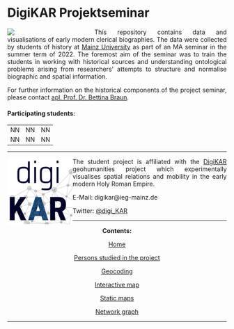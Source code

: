 # DigiKAR Projektseminar

<img src="https://upload.wikimedia.org/wikipedia/commons/8/8a/Johannes_Gutenberg-Universit%C3%A4t_Mainz_logo.svg" width="200px" padding="10px" align="left"/> 
<p align="justify">This repository contains data and visualisations of early modern clerical biographies. The data were collected by students of history at <a href="https://www.uni-mainz.de/eng/">Mainz University</a> as part of an MA seminar in the summer term of 2022. The foremost aim of the seminar was to train the students in working with historical sources and understanding ontological problems arising from researchers' attempts to structure and normalise biographic and spatial information.</p>

<p align="justify">For further information on the historical components of the project seminar, please contact <a href="https://neueregeschichte.uni-mainz.de/mitarbeiter/apl-prof-dr-bettina-braun/">apl. Prof. Dr. Bettina Braun</a>.</p>

<h4>Participating students:</h4>

 <table style="width:100%">
  <tr style="width:200px">
    <td>NN</td>
    <td>NN</td>
    <td>NN</td>
  </tr>
  <tr style="width:200px">
    <td>NN</td>
    <td>NN</td>
    <td>NN</td>
  </tr>
</table> 

<hr>

<img src="./Logos_DigiKAR/DigiKAR_logo-small.png" width="150px" padding="10px" align="left"/> 
<p align="justify" padding="10px">The student project is affiliated with the <a href="https://digikar.eu/">DigiKAR</a> geohumanities project which experimentally visualises spatial relations and mobility in the early modern Holy Roman Empire.</p>

<p>E-Mail: digikar@ieg-mainz.de</p>
<p>Twitter: <a href="https://mobile.twitter.com/digi_kar">@digi_KAR</a></p>

<hr>

 <div align="center"><hr2><strong>Contents:</strong></hr2><p><a href="https://ieg-dhr.github.io/DigiKAR_Projektseminar">Home</a></p>
 <p><a href="https://ieg-dhr.github.io/DigiKAR_Projektseminar/information.html">Persons studied in the project</a></p>
 <p><a href="https://ieg-dhr.github.io/DigiKAR_Projektseminar/geocoding.html">Geocoding</a></p>
 <p><a href="https://ieg-dhr.github.io/DigiKAR_Projektseminar/interactive-map.html">Interactive map</a></p>
 <p><a href="https://ieg-dhr.github.io/DigiKAR_Projektseminar/static-maps.html">Static maps</a></p>
 <p><a href="https://ieg-dhr.github.io/DigiKAR_Projektseminar/network-graph.html">Network graph</a></p><div>

<hr>
